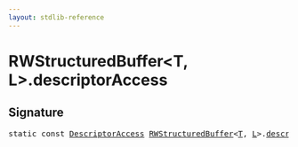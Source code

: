 ```yaml
---
layout: stdlib-reference
---
```


# RWStructuredBuffer<T, L>.descriptorAccess

## Signature
<pre>
<span class='code_keyword'>static</span> <span class='code_keyword'>const</span> <a href="/stdlib-reference/types/descriptoraccess-0a/index" class="code_type">DescriptorAccess</a> <a href="/stdlib-reference/types/rwstructuredbuffer-012c/index" class="code_type">RWStructuredBuffer</a>&lt;<a href="/stdlib-reference/types/rwstructuredbuffer-012c/index#typeparam-T" class="code_type">T</a>, <a href="/stdlib-reference/types/rwstructuredbuffer-012c/index#typeparam-L" class="code_type">L</a>&gt;.<a href="/stdlib-reference/types/rwstructuredbuffer-012c/descriptoraccess-a" class="code_var">descriptorAccess</a> = DescriptorAccess\.ReadWrite;
</pre>

